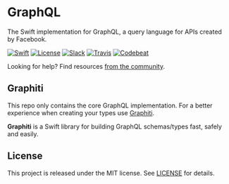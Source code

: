 # GraphQL

The Swift implementation for GraphQL, a query language for APIs created by Facebook.

[![Swift][swift-badge]][swift-url]
[![License][mit-badge]][mit-url]
[![Slack][slack-badge]][slack-url]
[![Travis][travis-badge]][travis-url]
[![Codebeat][codebeat-badge]][codebeat-url]

Looking for help? Find resources [from the community](http://graphql.org/community/).

## Graphiti

This repo only contains the core GraphQL implementation. For a better experience when creating your types use [Graphiti](https://github.com/GraphQLSwift/Graphiti).

**Graphiti** is a Swift library for building GraphQL schemas/types fast, safely and easily.


## License

This project is released under the MIT license. See [LICENSE](LICENSE) for details.

[swift-badge]: https://img.shields.io/badge/Swift-5.2-orange.svg?style=flat
[swift-url]: https://swift.org
[mit-badge]: https://img.shields.io/badge/License-MIT-blue.svg?style=flat
[mit-url]: https://tldrlegal.com/license/mit-license
[slack-badge]: http://slack.zewo.io/badge.svg
[slack-url]: http://slack.zewo.io
[travis-badge]: https://travis-ci.org/GraphQLSwift/GraphQL.svg?branch=master
[travis-url]: https://travis-ci.org/GraphQLSwift/GraphQL
[codebeat-badge]: https://codebeat.co/badges/13293962-d1d8-4906-8e62-30a2cbb66b38
[codebeat-url]: https://codebeat.co/projects/github-com-graphqlswift-graphql
